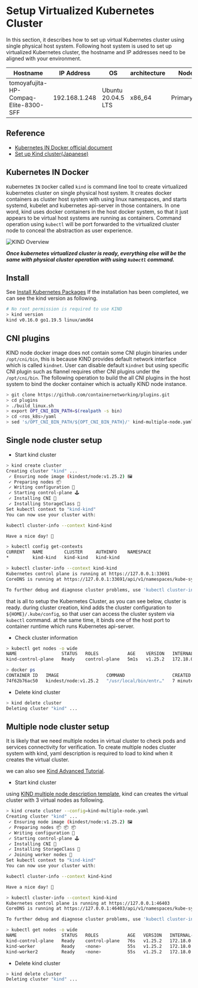 # Setup Virtualized Kubernetes Cluster

In this section, it describes how to set up virtual Kubernetes cluster using single physical host system.
Following host system is used to set up virtualized Kubernetes cluster, the hostname and IP addresses need to be aligned with your environment.

| Hostname | IP Address | OS | architecture | Node Type |
| --- | --- | --- | --- | --- |
| tomoyafujita-HP-Compaq-Elite-8300-SFF | 192.168.1.248 | Ubuntu 20.04.5 LTS | x86_64 | Primary(Master) |

## Reference

- [Kubernetes IN Docker official document](https://kind.sigs.k8s.io/)
- [Set up Kind cluster(Japanese)](https://qiita.com/tomoyafujita/items/5a3c06705f62c5732bc5)

## Kubernetes IN Docker

`K`ubernetes `IN` `D`ocker called `kind` is command line tool to create virtualized kubernetes cluster on single physical host system.
It creates docker containers as cluster host system with using linux namespaces, and starts systemd, kubelet and kubernetes api-server in those containers.
In one word, kind uses docker containers in the host docker system, so that it just appears to be virtual host systems are running as containers.
Command operation using `kubectl` will be port forwarded to the virtualized cluster node to conceal the abstraction as user experience.

![KIND Overview](https://qiita-user-contents.imgix.net/https%3A%2F%2Fqiita-image-store.s3.ap-northeast-1.amazonaws.com%2F0%2F112819%2F9018ca44-63e3-9edf-1a48-69552f316d91.png?ixlib=rb-4.0.0&auto=format&gif-q=60&q=75&w=1400&fit=max&s=c6c861589da81075ff5d896d4156b1dc)

***Once kubernetes virtualized cluster is ready, everything else will be the same with physical cluster operation with using `kubectl` command.***

## Install

See [Install Kubernetes Packages](../docs/Install_Kubernetes_Packages.md)
If the installation has been completed, we can see the kind version as following.

```bash
# No root permission is required to use KIND
> kind version
kind v0.16.0 go1.19.5 linux/amd64
```

## CNI plugins

KIND node docker image does not contain some CNI plugin binaries under `/opt/cni/bin`, this is because KIND provides default network interface which is called `kindnet`.
User can disable default `kindnet` but using specific CNI plugin such as flannel requires other CNI plugins under the `/opt/cni/bin`.
The following operation to build the all CNI plugins in the host system to bind the docker container which is actually KIND node instance.

```bash
> git clone https://github.com/containernetworking/plugins.git
> cd plugins
> ./build_linux.sh
> export OPT_CNI_BIN_PATH=$(realpath -s bin)
> cd <ros_k8s>/yaml
> sed 's/OPT_CNI_BIN_PATH/${OPT_CNI_BIN_PATH}/' kind-multiple-node.yaml.template | envsubst > kind-multiple-node.yaml
```

## Single node cluster setup

- Start kind cluster

```bash
> kind create cluster
Creating cluster "kind" ...
 ✓ Ensuring node image (kindest/node:v1.25.2) 🖼 
 ✓ Preparing nodes 📦  
 ✓ Writing configuration 📜 
 ✓ Starting control-plane 🕹️ 
 ✓ Installing CNI 🔌 
 ✓ Installing StorageClass 💾 
Set kubectl context to "kind-kind"
You can now use your cluster with:

kubectl cluster-info --context kind-kind

Have a nice day! 👋

> kubectl config get-contexts 
CURRENT   NAME        CLUSTER     AUTHINFO    NAMESPACE
*         kind-kind   kind-kind   kind-kind   

> kubectl cluster-info --context kind-kind
Kubernetes control plane is running at https://127.0.0.1:33691
CoreDNS is running at https://127.0.0.1:33691/api/v1/namespaces/kube-system/services/kube-dns:dns/proxy

To further debug and diagnose cluster problems, use 'kubectl cluster-info dump'.
```

that is all to setup the Kubernetes Cluster, as you can see below, cluster is ready.
during cluster creation, kind adds the cluster configuration to `${HOME}/.kube/config`, so that user can access the cluster system via `kubectl` command.
at the same time, it binds one of the host port to container runtime which runs Kubernetes api-server.

- Check cluster information

```bash
> kubectl get nodes -o wide
NAME                 STATUS   ROLES           AGE    VERSION   INTERNAL-IP   EXTERNAL-IP   OS-IMAGE             KERNEL-VERSION      CONTAINER-RUNTIME
kind-control-plane   Ready    control-plane   5m1s   v1.25.2   172.18.0.2    <none>        Ubuntu 22.04.1 LTS   5.15.0-60-generic   containerd://1.6.8

> docker ps
CONTAINER ID   IMAGE                  COMMAND                  CREATED         STATUS         PORTS                       NAMES
74f62b76ac50   kindest/node:v1.25.2   "/usr/local/bin/entr…"   7 minutes ago   Up 7 minutes   127.0.0.1:33691->6443/tcp   kind-control-plane
```

- Delete kind cluster

```bash
> kind delete cluster
Deleting cluster "kind" ...
```

## Multiple node cluster setup

It is likely that we need multiple nodes in virtual cluster to check pods and services connectivity for verification.
To create multiple nodes cluster system with kind, yaml description is required to load to kind when it creates the virtual cluster.

we can also see [Kind Advanced Tutorial](https://kind.sigs.k8s.io/docs/user/quick-start/#advanced).

- Start kind cluster

using [KIND multiple node description template](../yaml/kind-multiple-node.yaml.template), kind can creates the virtual cluster with 3 virtual nodes as following.

```bash
> kind create cluster --config=kind-multiple-node.yaml
Creating cluster "kind" ...
 ✓ Ensuring node image (kindest/node:v1.25.2) 🖼 
 ✓ Preparing nodes 📦 📦 📦  
 ✓ Writing configuration 📜 
 ✓ Starting control-plane 🕹️ 
 ✓ Installing CNI 🔌 
 ✓ Installing StorageClass 💾 
 ✓ Joining worker nodes 🚜 
Set kubectl context to "kind-kind"
You can now use your cluster with:

kubectl cluster-info --context kind-kind

Have a nice day! 👋

> kubectl cluster-info --context kind-kind
Kubernetes control plane is running at https://127.0.0.1:46403
CoreDNS is running at https://127.0.0.1:46403/api/v1/namespaces/kube-system/services/kube-dns:dns/proxy

To further debug and diagnose cluster problems, use 'kubectl cluster-info dump'.

> kubectl get nodes -o wide
NAME                 STATUS   ROLES           AGE   VERSION   INTERNAL-IP   EXTERNAL-IP   OS-IMAGE             KERNEL-VERSION      CONTAINER-RUNTIME
kind-control-plane   Ready    control-plane   76s   v1.25.2   172.18.0.3    <none>        Ubuntu 22.04.1 LTS   5.15.0-60-generic   containerd://1.6.8
kind-worker          Ready    <none>          55s   v1.25.2   172.18.0.2    <none>        Ubuntu 22.04.1 LTS   5.15.0-60-generic   containerd://1.6.8
kind-worker2         Ready    <none>          55s   v1.25.2   172.18.0.4    <none>        Ubuntu 22.04.1 LTS   5.15.0-60-generic   containerd://1.6.8
```

- Delete kind cluster

```bash
> kind delete cluster
Deleting cluster "kind" ...
```